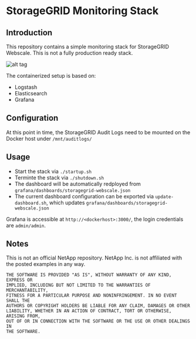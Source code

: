 # StorageGRID Monitoring Stack

## Introduction
This repository contains a simple monitoring stack for StorageGRID Webscale. This is not a fully production ready stack.

![alt tag](https://raw.github.com/csiebler/storagegrid-monitoring/master/screenshots/screenshot01.png)

The containerized setup is based on:

* Logstash
* Elasticsearch
* Grafana

## Configuration

At this point in time, the StorageGRID Audit Logs need to be mounted on the Docker host under `/mnt/auditlogs/`

## Usage

* Start the stack via `./startup.sh`
* Terminte the stack via `./shutdown.sh`
* The dashboard will be automatically redployed from `grafana/dashboards/storagegrid-webscale.json`
* The current dashboard configuration can be exported via `update-dashboard.sh`, which updates `grafana/dashboards/storagegrid-webscale.json`

Grafana is accessible at `http://<dockerhost>:3000/`, the login credentials are `admin/admin`.

## Notes
This is not an official NetApp repository. NetApp Inc. is not affiliated with the posted examples in any way.

```
THE SOFTWARE IS PROVIDED "AS IS", WITHOUT WARRANTY OF ANY KIND, EXPRESS OR
IMPLIED, INCLUDING BUT NOT LIMITED TO THE WARRANTIES OF MERCHANTABILITY,
FITNESS FOR A PARTICULAR PURPOSE AND NONINFRINGEMENT. IN NO EVENT SHALL THE
AUTHORS OR COPYRIGHT HOLDERS BE LIABLE FOR ANY CLAIM, DAMAGES OR OTHER
LIABILITY, WHETHER IN AN ACTION OF CONTRACT, TORT OR OTHERWISE, ARISING FROM,
OUT OF OR IN CONNECTION WITH THE SOFTWARE OR THE USE OR OTHER DEALINGS IN
THE SOFTWARE.
```

